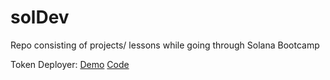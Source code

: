 # solDev

Repo consisting of projects/ lessons while going through Solana Bootcamp

Token Deployer: [Demo](https://www.loom.com/share/6efd1f1a0f3246579caf6860b854b7f7) [Code](https://github.com/harrishs/solDev/tree/main/createToken)

